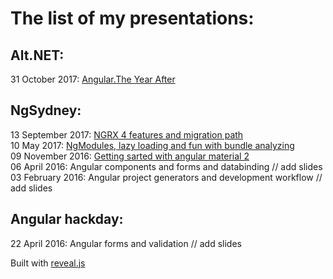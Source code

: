 # The list of my presentations:

## Alt.NET:

31 October 2017: [Angular.The Year After](https://kuncevic.github.io/presentations/angular-the-year-after.html) 

## NgSydney:  

13 September 2017: [NGRX 4 features and migration path](https://kuncevic.github.io/presentations/ngrx-4-features-and-migration-path.html)  
10 May 2017: [NgModules, lazy loading and fun with bundle analyzing](https://kuncevic.github.io/presentations/ng-modules-lazy-loading-and-fun-with-bundle-analyzing.html)  
09 November 2016: [Getting sarted with angular material 2](https://kuncevic.github.io/presentations/getting-sarted-with-angular-material-2.html)  
06 April 2016: Angular components and forms and databinding	// add slides  
03 February 2016: Angular project generators and development workflow // add slides

## Angular hackday:  

22 April 2016: Angular forms and validation // add slides

Built with [reveal.js](https://github.com/hakimel/reveal.js)
